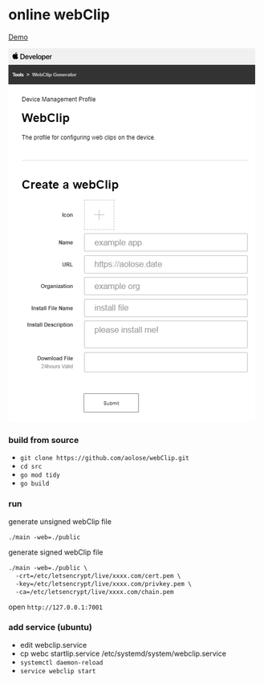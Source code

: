 # online webClip
[Demo](https://aolose.com)

![preview](preview.png)

### build from source 
- `git clone https://github.com/aolose/webClip.git`
- `cd src`
- `go mod tidy`
- `go build`

### run
generate unsigned webClip file
```
./main -web=./public 
```

generate signed webClip file
```
./main -web=./public \
  -crt=/etc/letsencrypt/live/xxxx.com/cert.pem \
  -key=/etc/letsencrypt/live/xxxx.com/privkey.pem \
  -ca=/etc/letsencrypt/live/xxxx.com/chain.pem
```
open `http://127.0.0.1:7001`

### add service (ubuntu)
- edit webclip.service  
- cp webc startlip.service /etc/systemd/system/webclip.service
- `systemctl daemon-reload`
- `service webclip start`
